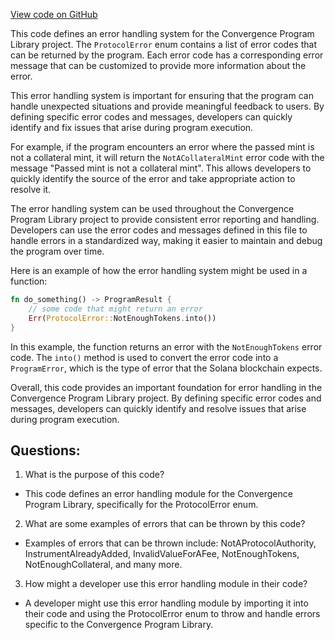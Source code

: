 [View code on GitHub](https://github.com/convergence-rfq/convergence-program-library/rfq/program/src/errors.rs)

This code defines an error handling system for the Convergence Program Library project. The `ProtocolError` enum contains a list of error codes that can be returned by the program. Each error code has a corresponding error message that can be customized to provide more information about the error. 

This error handling system is important for ensuring that the program can handle unexpected situations and provide meaningful feedback to users. By defining specific error codes and messages, developers can quickly identify and fix issues that arise during program execution. 

For example, if the program encounters an error where the passed mint is not a collateral mint, it will return the `NotACollateralMint` error code with the message "Passed mint is not a collateral mint". This allows developers to quickly identify the source of the error and take appropriate action to resolve it. 

The error handling system can be used throughout the Convergence Program Library project to provide consistent error reporting and handling. Developers can use the error codes and messages defined in this file to handle errors in a standardized way, making it easier to maintain and debug the program over time. 

Here is an example of how the error handling system might be used in a function:

```rust
fn do_something() -> ProgramResult {
    // some code that might return an error
    Err(ProtocolError::NotEnoughTokens.into())
}
```

In this example, the function returns an error with the `NotEnoughTokens` error code. The `into()` method is used to convert the error code into a `ProgramError`, which is the type of error that the Solana blockchain expects. 

Overall, this code provides an important foundation for error handling in the Convergence Program Library project. By defining specific error codes and messages, developers can quickly identify and resolve issues that arise during program execution.
## Questions: 
 1. What is the purpose of this code?
- This code defines an error handling module for the Convergence Program Library, specifically for the ProtocolError enum.

2. What are some examples of errors that can be thrown by this code?
- Examples of errors that can be thrown include: NotAProtocolAuthority, InstrumentAlreadyAdded, InvalidValueForAFee, NotEnoughTokens, NotEnoughCollateral, and many more.

3. How might a developer use this error handling module in their code?
- A developer might use this error handling module by importing it into their code and using the ProtocolError enum to throw and handle errors specific to the Convergence Program Library.